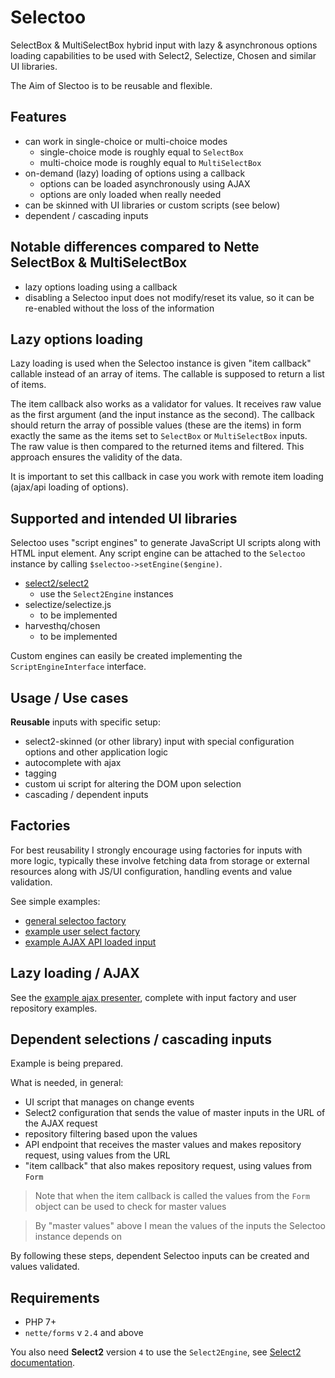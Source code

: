 # Selectoo

SelectBox & MultiSelectBox hybrid input with lazy & asynchronous options loading capabilities to be used with Select2, Selectize, Chosen and similar UI libraries.

The Aim of Slectoo is to be reusable and flexible.


## Features

- can work in single-choice or multi-choice modes
	- single-choice mode is roughly equal to `SelectBox`
	- multi-choice  mode is roughly equal to `MultiSelectBox`
- on-demand (lazy) loading of options using a callback
	- options can be loaded asynchronously using AJAX
	- options are only loaded when really needed
- can be skinned with UI libraries or custom scripts (see below)
- dependent / cascading inputs


## Notable differences compared to Nette SelectBox & MultiSelectBox

- lazy options loading using a callback
- disabling a Selectoo input does not modify/reset its value, so it can be re-enabled without the loss of the information


## Lazy options loading

Lazy loading is used when the Selectoo instance is given "item callback" callable instead of an array of items.
The callable is supposed to return a list of items.

The item callback also works as a validator for values.
It receives raw value as the first argument (and the input instance as the second).
The callback should return the array of possible values (these are the items) in form
exactly the same as the items set to `SelectBox` or `MultiSelectBox` inputs.
The raw value is then compared to the returned items and filtered.
This approach ensures the validity of the data.

It is important to set this callback in case you work with remote item loading (ajax/api loading of options).


## Supported and intended UI libraries

Selectoo uses "script engines" to generate JavaScript UI scripts along with HTML input element.
Any script engine can be attached to the `Selectoo` instance by calling `$selectoo->setEngine($engine)`.

- [select2/select2](https://github.com/select2/select2)
	- use the `Select2Engine` instances
- selectize/selectize.js
	- to be implemented
- harvesthq/chosen
	- to be implemented

Custom engines can easily be created implementing the `ScriptEngineInterface` interface.


## Usage / Use cases

**Reusable** inputs with specific setup:
- select2-skinned (or other library) input with special configuration options and other application logic
- autocomplete with ajax
- tagging
- custom ui script for altering the DOM upon selection
- cascading / dependent inputs


## Factories

For best reusability I strongly encourage using factories for inputs with more logic,
typically these involve fetching data from storage or external resources along with JS/UI configuration,
handling events and value validation.

See simple examples:
- [general selectoo factory](examples/factories/Select2SelectooFactory.php)
- [example user select factory](examples/factories/UserSelectooFactory.php)
- [example AJAX API loaded input](examples/ajax/UserAjaxSelectooFactory.php)


## Lazy loading / AJAX

See the [example ajax presenter](examples/ajax/ExamplePresenter.php),
complete with input factory and user repository examples.


## Dependent selections / cascading inputs

Example is being prepared.

What is needed, in general:
- UI script that manages on change events
- Select2 configuration that sends the value of master inputs in the URL of the AJAX request
- repository filtering based upon the values
- API endpoint that receives the master values and makes repository request, using values from the URL
- "item callback" that also makes repository request, using values from `Form`

> Note that when the item callback is called the values from the `Form` object can be used to check for master values

> By "master values" above I mean the values of the inputs the Selectoo instance depends on

By following these steps, dependent Selectoo inputs can be created and values validated.


## Requirements

- PHP 7+
- `nette/forms` v `2.4` and above

You also need **Select2** version `4` to use the `Select2Engine`, see [Select2 documentation](https://select2.org/).


